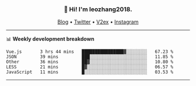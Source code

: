 <h3 align="center">👋 Hi! I'm leozhang2018.</h3>
<p align="center">
  <a href="https://code.leozhang2018.me">Blog</a> •
  <a href="https://twitter.com/leozhang2018">Twitter</a> •
  <a href="https://www.v2ex.com/member/leozhang">V2ex</a> •
  <a href="https://www.instagram.com/leozhanghere">Instagram</a>
</p>

-------

📊 **Weekly development breakdown**
<!--START_SECTION:waka-->
```text
Vue.js       3 hrs 44 mins   ████████████████▓░░░░░░░░   67.23 % 
JSON         39 mins         ███░░░░░░░░░░░░░░░░░░░░░░   11.85 % 
Other        36 mins         ██▓░░░░░░░░░░░░░░░░░░░░░░   10.80 % 
LESS         21 mins         █▓░░░░░░░░░░░░░░░░░░░░░░░   06.57 % 
JavaScript   11 mins         █░░░░░░░░░░░░░░░░░░░░░░░░   03.53 % 
```
<!--END_SECTION:waka-->
-------
